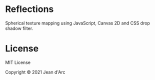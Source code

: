 # Reflections
Spherical texture mapping using JavaScript, Canvas 2D and CSS drop shadow filter.

# License
MIT License

Copyright © 2021 Jean d'Arc

